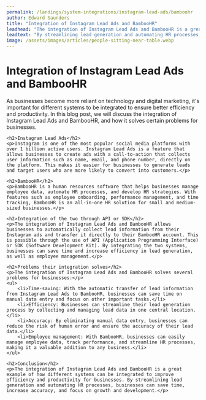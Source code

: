 ```yaml
---
permalink: /landings/system-integrations/instagram-lead-ads/bamboohr
author: Edward Saunders
title: "Integration of Instagram Lead Ads and BambooHR"
leadhead: "The integration of Instagram Lead Ads and BambooHR is a great example of how different systems can be integrated to improve efficiency and productivity for businesses"
leadtext: "By streamlining lead generation and automating HR processes, businesses can save time, increase accuracy, and focus on growth and development."
image: /assets/images/articles/people-sitting-near-table.webp
---
```

<div class="arttext">	<h1>Integration of Instagram Lead Ads and BambooHR</h1>
	<p>As businesses become more reliant on technology and digital marketing, it's important for different systems to be integrated to ensure better efficiency and productivity. In this blog post, we will discuss the integration of Instagram Lead Ads and BambooHR, and how it solves certain problems for businesses.</p>

	<h2>Instagram Lead Ads</h2>
	<p>Instagram is one of the most popular social media platforms with over 1 billion active users. Instagram Lead Ads is a feature that allows businesses to create ads with a call-to-action that collects user information such as name, email, and phone number, directly on the platform. This makes it easier for businesses to generate leads and target users who are more likely to convert into customers.</p>

	<h2>BambooHR</h2>
	<p>BambooHR is a human resources software that helps businesses manage employee data, automate HR processes, and develop HR strategies. With features such as employee onboarding, performance management, and time tracking, BambooHR is an all-in-one HR solution for small and medium-sized businesses.</p>

	<h2>Integration of the two through API or SDK</h2>
	<p>The integration of Instagram Lead Ads and BambooHR allows businesses to automatically collect lead information from their Instagram ads and transfer it directly to their BambooHR account. This is possible through the use of API (Application Programming Interface) or SDK (Software Development Kit). By integrating the two systems, businesses can save time and increase efficiency in lead generation, as well as employee management.</p>

	<h2>Problems their integration solves</h2>
	<p>The integration of Instagram Lead Ads and BambooHR solves several problems for businesses:</p>
	<ul>
		<li>Time-saving: With the automatic transfer of lead information from Instagram Lead Ads to BambooHR, businesses can save time on manual data entry and focus on other important tasks.</li>
		<li>Efficiency: Businesses can streamline their lead generation process by collecting and managing lead data in one central location.</li>
		<li>Accuracy: By eliminating manual data entry, businesses can reduce the risk of human error and ensure the accuracy of their lead data.</li>
		<li>Employee management: With BambooHR, businesses can easily manage employee data, track performance, and streamline HR processes, making it a valuable addition to any business.</li>
	</ul>

	<h2>Conclusion</h2>
	<p>The integration of Instagram Lead Ads and BambooHR is a great example of how different systems can be integrated to improve efficiency and productivity for businesses. By streamlining lead generation and automating HR processes, businesses can save time, increase accuracy, and focus on growth and development.</p>
</div>